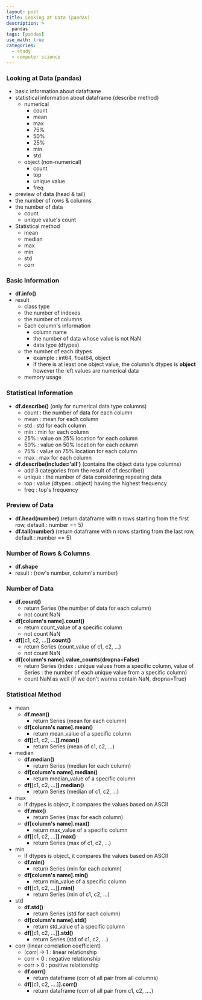 ```yaml
---
layout: post
title: Looking at Data (pandas)
description: >
  pandas
tags: [pandas]
use_math: true
categories:
  - study
  - computer science
---
```

### Looking at Data (pandas)
* basic information about dataframe
* statistical information about dataframe (describe method)
  * numerical
    * count
    * mean
    * max
    * 75%
    * 50%
    * 25%
    * min
    * std
  * object (non-numerical)
    * count
    * top
    * unique value
    * freq
* preview of data (head & tail)
* the number of rows & columns
* the number of data
  * count
  * unique value's count
* Statistical method
  * mean
  * median
  * max
  * min
  * std
  * corr

### Basic Information
* **df.info()**
* result
  * class type
  * the number of indexes
  * the number of columns
  * Each column's information
    * column name
    * the number of data whose value is not NaN
    * data type (dtypes)
  * the number of each dtypes
    * example : int64, float64, object
    * If there is at least one object value, the column's dtypes is **object** however the left values are numerical data
  * memory usage

### Statistical Information
* **df.describe()** (only for numerical data type columns)
  * count : the number of data for each column
  * mean : mean for each column
  * std : std for each column
  * min : min for each column
  * 25% : value on 25% location for each column
  * 50% : value on 50% location for each column
  * 75% : value on 75% location for each column
  * max : max for each column  
* **df.describe(include='all')** (contains the object data type columns)
  * add 3 categories from the result of df.describe()
  * unique : the number of data considering repeating data
  * top : value (dtypes : object) having the highest frequency
  * freq : top's frequency

### Preview of Data
* **df.head(number)** (return dataframe with n rows starting from the first row, default : number == 5)
* **df.tail(number)** (return dataframe with n rows starting from the last row, default : number == 5)

### Number of Rows & Columns
* **df.shape**
* result : (row's number, column's number)

### Number of Data
* **df.count()**
  * return Series (the number of data for each column)
  * not count NaN
* **df[column's name].count()**
  * return count_value of a specific column
  * not count NaN
* **df[**[c1, c2, ...]**].count()**
  * return Series (count_value of c1, c2, ...)
  * not count NaN
* **df[column's name].value_counts(dropna=False)**
  * return Series (index : unique values from a specific column, value of Series : the number of each unique value from a specific column)
  * count NaN as well (if we don't wanna contain NaN, dropna=True)

### Statistical Method
* mean
  * **df.mean()**
    * return Series (mean for each column)
  * **df[column's name].mean()**
    * return mean_value of a specific column
  * **df[**[c1, c2, ...]**].mean()**
    * return Series (mean of c1, c2, ...)
* median
  * **df.median()**
    * return Series (median for each column)
  * **df[column's name].median()**
    * return median_value of a specific column
  * **df[**[c1, c2, ...]**].median()**
    * return Series (median of c1, c2, ...)
* max
  * If dtypes is object, it compares the values based on ASCII
  * **df.max()**
    * return Series (max for each column)
  * **df[column's name].max()**
    * return max_value of a specific column
  * **df[**[c1, c2, ...]**].max()**
    * return Series (max of c1, c2, ...)
* min
  * If dtypes is object, it compares the values based on ASCII
  * **df.min()**
    * return Series (min for each column)
  * **df[column's name].min()**
    * return min_value of a specific column
  * **df[**[c1, c2, ...]**].min()**
    * return Series (min of c1, c2, ...)
* std
  * **df.std()**
    * return Series (std for each column)
  * **df[column's name].std()**
    * return std_value of a specific column
  * **df[**[c1, c2, ...]**].std()**
    * return Series (std of c1, c2, ...)
* corr (linear correlation coefficient)
  * |corr| → 1 : linear relationship
  * corr < 0 : negative relationship
  * corr > 0 : positive relationship
  * **df.corr()**
    * return dataframe (corr of all pair from all columns)
  * **df[**[c1, c2, ....]**].corr()**
    * return dataframe (corr of all pair from c1, c2, ....)
